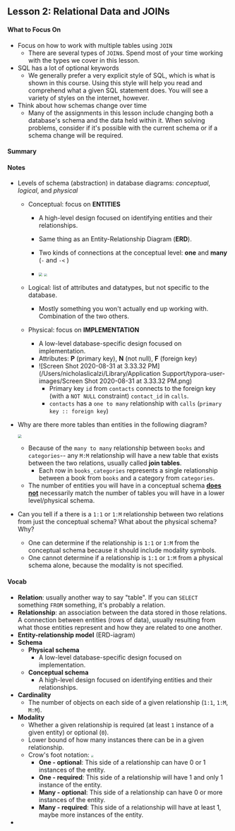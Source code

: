 ## Lesson 2: Relational Data and JOINs

#### What to Focus On

* Focus on how to work with multiple tables using `JOIN`
  * There are several types of `JOIN`s. Spend most of your time working with the types we cover in this lesson.
* SQL has a lot of optional keywords
  * We generally prefer a very explicit style of SQL, which is what is shown in this course. Using this style will help you read and comprehend what a given SQL statement does. You will see a variety of styles on the internet, however.
* Think about how schemas change over time
  * Many of the assignments in this lesson include changing both a database's schema and the data held within it. When solving problems, consider if it's possible with the current schema or if a schema change will be required.

#### Summary

#### Notes

* Levels of schema (abstraction) in database diagrams: *conceptual*, *logical*, and *physical*

  * Conceptual: focus on **ENTITIES**

    * A high-level design focused on identifying entities and their relationships.

    * Same thing as an Entity-Relationship Diagram (**ERD**).

    * Two kinds of connections at the conceptual level: **one** and **many** (`-` and `-<` )

    * <left><img src="/Users/nicholaslicalzi/Library/Application Support/typora-user-images/Screen Shot 2020-08-31 at 3.33.10 PM.png" style="zoom:50%"/>        <img src="/Users/nicholaslicalzi/Library/Application Support/typora-user-images/Screen Shot 2020-08-31 at 3.38.35 PM.png" style="zoom:40%"/></left>

      

  * Logical: list of attributes and datatypes, but not specific to the database. 

    * Mostly something you won't actually end up working with. Combination of the two others.

  * Physical: focus on **IMPLEMENTATION**

    * A low-level database-specific design focused on implementation. 
    * Attributes: **P** (primary key), **N** (not null), **F** (foreign key)
    * ![Screen Shot 2020-08-31 at 3.33.32 PM](/Users/nicholaslicalzi/Library/Application Support/typora-user-images/Screen Shot 2020-08-31 at 3.33.32 PM.png)
      * Primary key `id` from `contacts` connects to the foreign key (with a `NOT NULL` constraint) `contact_id` in `calls`.
      * `contacts` has a `one to many` relationship with `calls` (`primary key :: foreign key`)

* Why are there more tables than entities in the following diagram?

  <left><img src="/Users/nicholaslicalzi/Library/Application Support/typora-user-images/Screen Shot 2020-08-31 at 3.45.19 PM.png" style="zoom:50%"/>

  * Because of the `many to many` relationship between `books` and `categories`-- any `M:M` relationship will have a new table that exists between the two relations, usually called **join tables**.
    * Each row in `books_categories` represents a single relationship between a book from `books` and a category from `categories`.
  * The number of entities you will have in a conceptual schema **<u>does not</u>** necessarily match the number of tables you will have in a lower level/physical schema. 

* Can you tell if a there is a `1:1` or `1:M` relationship between two relations from just the conceptual schema? What about the physical schema? Why?

  * One can determine if the relationship is `1:1` or `1:M` from the conceptual schema because it should include modality symbols.
  * One cannot determine if a relationship is `1:1` or `1:M` from a physical schema alone, because the modality is not specified.



#### Vocab

* **Relation**: usually another way to say "table". If you can `SELECT` something `FROM` something, it's probably a relation.
* **Relationship**: an association between the data stored in those relations. A connection between entities (rows of data), usually resulting from what those entities represent and how they are related to one another.
* **Entity-relationship model** (ERD-iagram)
* **Schema**
  * **Physical schema**
    * A low-level database-specific design focused on implementation.
  * **Conceptual schema**
    * A high-level design focused on identifying entities and their relationships.
* **Cardinality**
  * The number of objects on each side of a given relationship (`1:1`, `1:M`, `M:M`).
* **Modality**
  * Whether a given relationship is required (at least `1` instance of a given entity) or optional (`0`).
  * Lower bound of how many instances there can be in a given relationship.
  * Crow's foot notation: <img src="/Users/nicholaslicalzi/Library/Application Support/typora-user-images/Screen Shot 2020-08-31 at 4.15.45 PM.png" style="zoom:30%"/>
    * **One - optional**: This side of a relationship can have 0 or 1 instances of the entity.
    * **One - required**: This side of a relationship will have 1 and only 1 instance of the entity.
    * **Many - optional**: This side of a relationship can have 0 or more instances of the entity.
    * **Many - required**: This side of a relationship will have at least 1, maybe more instances of the entity.
* 